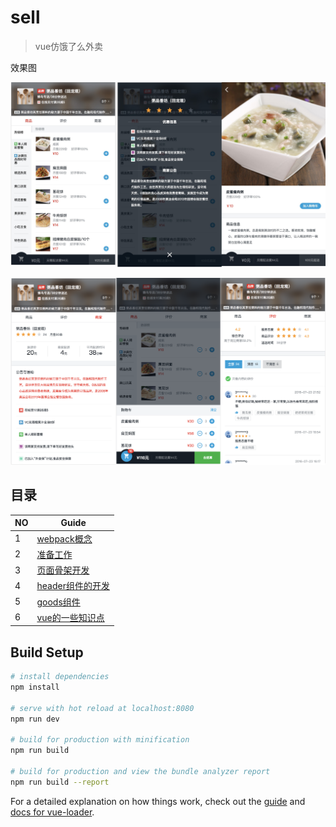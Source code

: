 # sell

> vue仿饿了么外卖


效果图

![](./notes/img/readme_1.jpg)

![](./notes/img/readme_2.png)


## 目录


NO| Guide |
---| --- | 
 1 |  [webpack概念](./notes/webpack.md)  |
 2 | [准备工作](./notes/preparation.md)  |
 3 | [页面骨架开发](./notes/vue-router.md) |
 4 | [header组件的开发](./notes/header.md)| 
 5 |[goods组件](./notes/goods.md)  |
6|[vue的一些知识点](./notes/computed.md)|

## Build Setup

``` bash
# install dependencies
npm install

# serve with hot reload at localhost:8080
npm run dev

# build for production with minification
npm run build

# build for production and view the bundle analyzer report
npm run build --report
```

For a detailed explanation on how things work, check out the [guide](http://vuejs-templates.github.io/webpack/) and [docs for vue-loader](http://vuejs.github.io/vue-loader).


